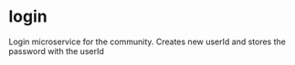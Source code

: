 # login
Login microservice for the community. Creates new userId and stores the password with the userId
